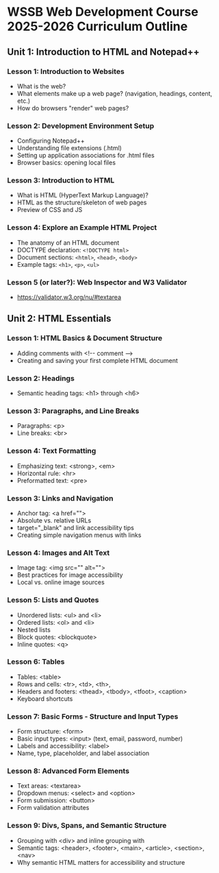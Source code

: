 # WSSB Web Development Course 2025-2026 Curriculum Outline
## Unit 1: Introduction to HTML and Notepad++

### Lesson 1: Introduction to Websites
- What is the web?
- What elements make up a web page? (navigation, headings, content, etc.)
- How do browsers "render" web pages?

### Lesson 2: Development Environment Setup
- Configuring Notepad++
- Understanding file extensions (.html)
- Setting up application associations for .html files
- Browser basics: opening local files

### Lesson 3: Introduction to HTML
- What is HTML (HyperText Markup Language)?
- HTML as the structure/skeleton of web pages
- Preview of CSS and JS

### Lesson 4: Explore an Example HTML Project
- The anatomy of an HTML document
- DOCTYPE declaration: `<!DOCTYPE html>`
- Document sections: `<html>`, `<head>`, `<body>`
- Example tags: `<h1>`, `<p>`, `<ul>`

### Lesson 5 (or later?): Web Inspector and W3 Validator
- https://validator.w3.org/nu/#textarea

## Unit 2: HTML Essentials
### Lesson 1: HTML Basics & Document Structure
- Adding comments with \<!-- comment -->
- Creating and saving your first complete HTML document

### Lesson 2: Headings
- Semantic heading tags: \<h1> through \<h6>

### Lesson 3: Paragraphs, and Line Breaks
- Paragraphs: \<p>
- Line breaks: \<br>
  
### Lesson 4: Text Formatting
- Emphasizing text: \<strong>, \<em>
- Horizontal rule: \<hr>
- Preformatted text: \<pre>
  
### Lesson 3: Links and Navigation
- Anchor tag: \<a href="">
- Absolute vs. relative URLs
- target="_blank" and link accessibility tips
- Creating simple navigation menus with links
  
### Lesson 4: Images and Alt Text
- Image tag: \<img src="" alt="">
- Best practices for image accessibility
- Local vs. online image sources
  
### Lesson 5: Lists and Quotes
- Unordered lists: \<ul> and \<li>
- Ordered lists: \<ol> and \<li>
- Nested lists
- Block quotes: \<blockquote>
- Inline quotes: \<q>
  
### Lesson 6: Tables
- Tables: \<table>
- Rows and cells: \<tr>, \<td>, \<th>,
- Headers and footers: \<thead>, \<tbody>, \<tfoot>, \<caption>
- Keyboard shortcuts
  
### Lesson 7: Basic Forms - Structure and Input Types
- Form structure: \<form>
- Basic input types: \<input> (text, email, password, number)
- Labels and accessibility: \<label>
- Name, type, placeholder, and label association
  
### Lesson 8: Advanced Form Elements
- Text areas: \<textarea>
- Dropdown menus: \<select> and \<option>
- Form submission: \<button>
- Form validation attributes
  
### Lesson 9: Divs, Spans, and Semantic Structure
- Grouping with \<div> and inline grouping with <span>
- Semantic tags: \<header>, \<footer>, \<main>, \<article>, \<section>, \<nav>
- Why semantic HTML matters for accessibility and structure
